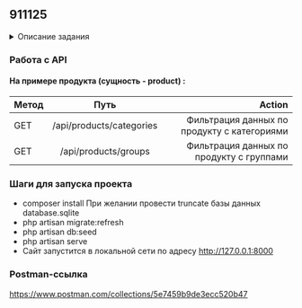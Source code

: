## 911125

<details>
<summary>Описание задания</summary>
Необходимо создать проект на Laravel (REST API), только Backend! Предметная область для данных на Ваше усмотрение. Особенности реализации:
1. Проект содержит базу данных из двух таблиц со связью многие ко многим;
2. Работа с базой должна осуществляться через паттерн репозиторий;
3. Необходимо реализовать простую аутентификацию через ключ (не используя доп. пакеты passport, jwt etc.);
4. API должно предоставлять доступ к данным с возможностью сортировки и поиску по нескольким полям;
5. В процессе работы с данными необходимо использовать атрибут pivot для моделей и включить его в запросы по поиску.
В качестве результата ссылка на GitLab/GitHub/Bitbucket на выбор, сам репозиторий назвать 911125
А также Postman-коллекция, README с описанием и необходимыми действиями для развертывания проекта.
</details>

### Работа с API


#### На примере продукта (сущность - product) :
| Метод  |           Путь           |                                      Action |
| :---  |:------------------------:|--------------------------------------------:|
| GET   | /api/products/categories | Фильтрация данных по продукту с категориями |
| GET   |   /api/products/groups   |    Фильтрация данных по продукту с группами |


### Шаги для запуска проекта

- composer install
При желании провести truncate базы данных database.sqlite
- php artisan migrate:refresh
- php artisan db:seed
- php artisan serve
- Сайт запустится в локальной сети по адресу http://127.0.0.1:8000 

### Postman-ссылка
https://www.postman.com/collections/5e7459b9de3ecc520b47



